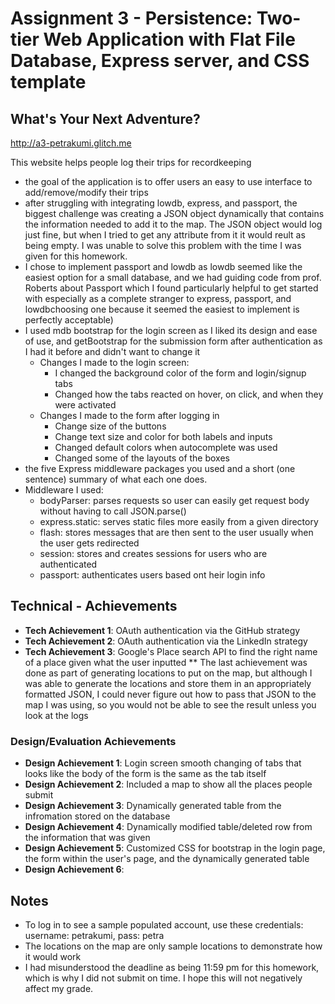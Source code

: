 Assignment 3 - Persistence: Two-tier Web Application with Flat File Database, Express server, and CSS template
===

## What's Your Next Adventure?

http://a3-petrakumi.glitch.me

This website helps people log their trips for recordkeeping 

- the goal of the application is to offer users an easy to use interface to add/remove/modify their trips
- after struggling with integrating lowdb, express, and passport, the biggest challenge was creating a JSON object dynamically that contains the information needed to add it to the map. The JSON object would log just fine, but when I tried to get any attribute from it it would reult as being empty. I was unable to solve this problem with the time I was given for this homework.
- I chose to implement passport and lowdb as lowdb seemed like the easiest option for a small database, and we had guiding code from prof. Roberts about Passport which I found particularly helpful to get started with especially as a complete stranger to express, passport, and lowdbchoosing one because it seemed the easiest to implement is perfectly acceptable)
- I used mdb bootstrap for the login screen as I liked its design and ease of use, and getBootstrap for the submission form after authentication as I had it before and didn't want to change it
    - Changes I made to the login screen:
        - I changed the background color of the form and login/signup tabs
        - Changed how the tabs reacted on hover, on click, and when they were activated
    - Changes I made to the form after logging in
        - Change size of the buttons
        - Change text size and color for both labels and inputs
        - Changed default colors when autocomplete was used
        - Changed some of the layouts of the boxes
- the five Express middleware packages you used and a short (one sentence) summary of what each one does.
- Middleware I used:
     - bodyParser: parses requests so user can easily get request body without having to call JSON.parse()
     - express.static: serves static files more easily from a given directory
     - flash: stores messages that are then sent to the user usually when the user gets redirected
     - session: stores and creates sessions for users who are authenticated
     - passport: authenticates users based ont heir login info

## Technical - Achievements
- **Tech Achievement 1**: OAuth authentication via the GitHub strategy
- **Tech Achievement 2**: OAuth authentication via the LinkedIn strategy
- **Tech Achievement 3**: Google's Place search API to find the right name of a place given what the user inputted
** The last achievement was done as part of generating locations to put on the map, but although I was able to generate the locations and store them in an appropriately formatted JSON, I could never figure out how to pass that JSON to the map I was using, so you would not be able to see the result unless you look at the logs



### Design/Evaluation Achievements
- **Design Achievement 1**: Login screen smooth changing of tabs that looks like the body of the form is the same as the tab itself
- **Design Achievement 2**: Included a map to show all the places people submit
- **Design Achievement 3**: Dynamically generated table from the infromation stored on the database
- **Design Achievement 4**: Dynamically modified table/deleted row from the information that was given
- **Design Achievement 5**: Customized CSS for bootstrap in the login page, the form within the user's page, and the dynamically generated table
- **Design Achievement 6**: 

## Notes
- To log in to see a sample populated account, use these credentials: username: petrakumi, pass: petra
- The locations on the map are only sample locations to demonstrate how it would work
- I had misunderstood the deadline as being 11:59 pm for this homework, which is why I did not submit on time. I hope this will not negatively affect my grade.